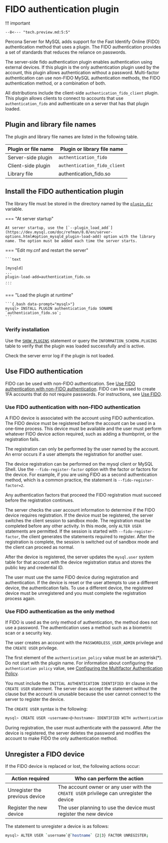 # FIDO authentication plugin

!!! important

    --8<--- "tech.preview.md:5:5"


Percona Server for MySQL adds support for the Fast Identify Online (FIDO) authentication method that uses a plugin. The FIDO authentication provides a set of standards that reduces the reliance on passwords.

The server-side fido authentication plugin enables authentication using external devices. If this plugin is the only authentication plugin used by the account, this plugin allows authentication without a password. Multi-factor authentication can use non-FIDO MySQL authentication methods, the FIDO authentication method, or a combination of both. 

All distributions include the client-side `authentication_fido_client` plugin. This plugin allows clients to connect to accounts that use `authentication_fido` and authenticate on a server that has that plugin loaded.

## Plugin and library file names

The plugin and library file names are listed in the following table. 

| Plugin or file name | Plugin or library file name |
|---|---|
| Server-side plugin  | `authentication_fido` |
| Client-side plugin | `authentication_fido_client` |
| Library file | authentication_fido.so |

## Install the FIDO authentication plugin

The library file must be stored in the directory named by the [`plugin_dir`](https://dev.mysql.com/doc/refman/8.0/en/server-system-variables.html#sysvar_plugin_dir) variable. 

=== "At server startup"

    At server startup, use the [`--plugin_load_add`](https://dev.mysql.com/doc/refman/8.0/en/server-options.html#option_mysqld_plugin-load-add) option with the library name. The option must be added each time the server starts.

=== "Edit my.cnf and restart the server"

    ```text

    [mysqld]
    ...
    plugin-load-add=authentication_fido.so
    ...
    ```

=== "Load the plugin at runtime"

    ```{.bash data-prompt="mysql>"}
    mysql> INSTALL PLUGIN authentication_fido SONAME `authentication_fido.so`;
    ```

### Verify installation

Use the [`SHOW PLUGINS`](https://dev.mysql.com/doc/refman/8.0/en/show-plugins.html) statement or query the `INFORMATION_SCHEMA.PLUGINS` table to verify that the plugin was loaded successfully and is active.

Check the server error log if the plugin is not loaded.

## Use FIDO authentication

FIDO can be used with non-FIDO authentication. See [Use FIDO authentication with non-FIDO authentication](#use-fido-authentication-with-non-fido-authentication). FIDO can be used to create 1FA accounts that do not require passwords. For instructions, see [Use FIDO](#use-fido-authentication-as-the-only-method).

### Use FIDO authentication with non-FIDO authentication

A FIDO device is associated with the account using FIDO authentication. The FIDO device must be registered before the account can be used in a one-time process. This device must be available and the user must perform whatever FIDO device action required, such as adding a thumbprint, or the registration fails.

The registration can only be performed by the user named by the account. An error occurs if a user attempts the registration for another user. 

The device registration can be performed on the mysql client or MySQL Shell.  Use the `--fido-register-factor` option with the factor or factors for the device. For example, if you are using FIDO as a second authentication method, which is a common practice, the statement is `--fido-register-factor=2`. 

Any authentication factors that proceed the FIDO registration must succeed before the registration continues.

The server checks the user account information to determine if the FIDO device requires registration. If the device must be registered, the server switches the client session to sandbox mode. The registration must be completed before any other activity. In this mode, only `ALTER USER` statements are permitted. If the session is started with `--fido-register-factor`, the client generates the statements required to register. After the registration is complete, the session is switched out of sandbox mode and the client can proceed as normal.

After the device is registered, the server updates the `mysql.user` system table for that account with the device registration status and stores the public key and credential ID.

The user must use the same FIDO device during registration and authentication. If the device is reset or the user attempts to use a different device, the authentication fails. To use a different device, the registered device must be unregistered and you must complete the registration process again.

### Use FIDO authentication as the only method

If FIDO is used as the only method of authentication, the method does not use a password. The authentication uses a method such as a biometric scan or a security key.

The user creates an account with the `PASSWORDLESS_USER_ADMIN` privilege and the `CREATE USER` privilege. 

The first element of the `authentication_policy` value must be an asterisk(*). Do not start with the plugin name. For information about configuring the `authentication policy` value, see [Configuring the Multifactor Authentication Policy](https://dev.mysql.com/doc/refman/8.0/en/multifactor-authentication.html#multifactor-authentication-policy).

You must include the `INITIAL AUTHENTICATION IDENTIFIED BY` clause in the `CREATE USER` statement. The server does accept the statement without the clause but the account is unusable because the user cannot connect to the server to register the device. 

The `CREATE USER` syntax is the following:

```{.bash data-prompt="mysql>"}
mysql> CREATE USER <username>@<hostname> IDENTIFIED WITH authentication_fido INITIAL AUTHENTICATION IDENTIFIED BY '<password>';
```

During registration, the user must authenticate with the password. After the device is registered, the server deletes the password and modifies the account to make FIDO the only authentication method. 

## Unregister a FIDO device

If the FIDO device is replaced or lost, the following actions occur:

| Action required | Who can perform the action |
|---|---|
| Unregister the previous device | The account owner or any user with the `CREATE USER` privilege can unregister the device |
| Register the new device | The user planning to use the device must register the new device |

The statement to unregister a device is as follows:

```{.bash data-prompt="mysql>"}
mysql> ALTER USER `username`@`hostname` {2|3} FACTOR UNREGISTER;
```

